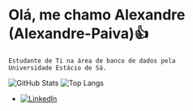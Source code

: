 # Olá, me chamo Alexandre (Alexandre-Paiva)👍
    Estudante de Ti na área de banco de dados pela  
    Universidade Estácio de Sá.


![GitHub Stats](https://github-readme-stats.vercel.app/api?username=Alexandre-Paiva&theme=transparent&bg_color=000&border_color=30A3DC&show_icons=true&icon_color=30A3DC&title_color=E94D5F&text_color=FFF) 
![Top Langs](https://github-readme-stats-git-masterrstaa-rickstaa.vercel.app/api/top-langs/?username=Alexandre-Paiva&bg_color=000&border_color=30A3DC&title_color=E94D5F&text_color=FFF)
- [![LinkedIn](https://img.shields.io/badge/LinkedIn-0077B5?style=for-the-badge&logo=linkedin&logoColor=white)](https://www.linkedin.com/in/alexandre-paiva-60845229b/)



<!---
Alexandre-Paiva/Alexandre-Paiva is a ✨ special ✨ repository because its `README.md` (this file) appears on your GitHub profile.
You can click the Preview link to take a look at your changes.
--->
